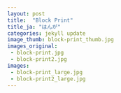 ```yaml
---
layout: post
title:  "Block Print"
title_ja: "はんが"
categories: jekyll update
image_thumb: block-print_thumb.jpg
images_original:
 - block-print.jpg
 - block-print2.jpg
images:
 - block-print_large.jpg
 - block-print2_large.jpg
---
```


